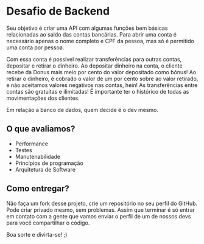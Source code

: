 # Desafio de Backend

Seu objetivo é criar uma API com algumas funções bem básicas relacionadas ao saldo das contas bancárias.
Para abrir uma conta é necessário apenas o nome completo e CPF da pessoa, mas só é permitido uma conta por pessoa.

Com essa conta é possível realizar transferências para outras contas, depositar e retirar o dinheiro.
Ao depositar dinheiro na conta, o cliente recebe da Donus mais meio por cento do valor depositado como bônus!
Ao retirar o dinheiro, é cobrado o valor de um por cento sobre ao valor retirado, e não aceitamos valores negativos nas contas, hein!
As transferências entre contas são gratuitas e ilimitadas!
É importante ter o histórico de todas as movimentações dos clientes.

Em relação a banco de dados, quem decide é o dev mesmo.

## O que avaliamos?

- Performance
- Testes
- Manutenabilidade
- Princípios de programação
- Arquitetura de Software

## Como entregar?

Não faça um fork desse projeto, crie um repositório no seu perfil do GitHub. Pode criar privado mesmo, sem problemas.
Assim que terminar é só entrar em contato com a gente que vamos enviar o perfil de um de nossos devs para você compartilhar o código.

Boa sorte e divirta-se! ;)
